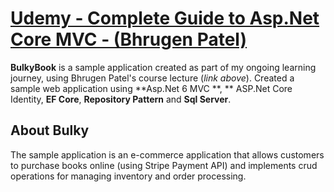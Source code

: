 # [Udemy - Complete Guide to Asp.Net Core MVC - (Bhrugen Patel)](https://www.udemy.com/share/101uZQ3@wbae2NfiZdOr7eCDAxNjYDbFenkprJ6FlNeST5uwRgh3uXrVtE7R42c7sp6ELrj5pA==/)

**BulkyBook** is a sample application created as part of my ongoing learning journey, using Bhrugen Patel's course lecture (*link above*). 
Created a sample web application using **Asp.Net 6 MVC **, ** ASP.Net Core Identity, **EF Core**, **Repository Pattern** and **Sql Server**. 

## About Bulky 
The sample application is an e-commerce application that allows customers to purchase books online (using Stripe Payment API) and implements crud operations for managing inventory and order processing.


